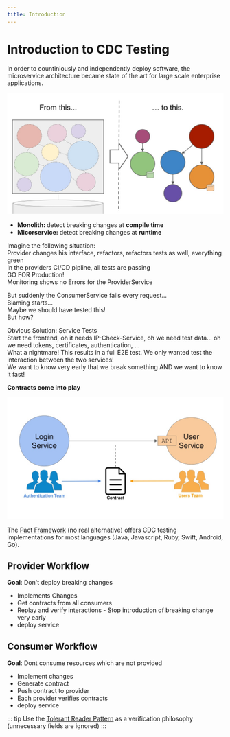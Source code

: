 ```yaml
---
title: Introduction
---
```


# Introduction to CDC Testing

In order to countiniously and independently deploy software, the microservice architecture became state of the art for large scale enterprise applications.

![architecture](microservice.jpg)
- <b>Monolith: </b>detect breaking changes at <b>compile time</b>
- <b>Micorservice: </b>detect breaking changes at <b>runtime</b>

Imagine the following situation: </br>
Provider changes his interface, refactors, refactors tests as well, everything green </br>
In the providers CI/CD pipline, all tests are passing </br>
GO FOR Production! </br>
Monitoring shows no Errors for the ProviderService</br>

But suddenly the ConsumerService fails every request...</br>
Blaming starts...</br>
Maybe we should have tested this!</br>
But how?</br>

Obvious Solution: Service Tests  </br>
Start the frontend, oh it needs IP-Check-Service, oh we need test data... oh we need tokens, certificates, authentication, ...</br>
What a nightmare! This results in a full E2E test. We only wanted test the interaction between the two services!</br>
We want to know very early that we break something AND we want to know it fast!

<b>Contracts come into play</b>

![teams](teams.jpg)

The <a href="https://docs.pact.io">Pact Framework</a> (no real alternative) offers CDC testing implementations for most languages (Java, Javascript, Ruby, Swift, Android, Go). <br>


## Provider Workflow
<b>Goal</b>: Don't deploy breaking changes
- Implements Changes
- Get contracts from all consumers 
- Replay and verify interactions - Stop introduction of breaking change very early
- deploy service

## Consumer Workflow
<b>Goal</b>: Dont consume resources which are not provided
- Implement changes
- Generate contract
- Push contract to provider
- Each provider verifies contracts
- deploy service 

::: tip
Use the <a href="https://martinfowler.com/bliki/TolerantReader.html">Tolerant Reader Pattern</a> as a verification philosophy (unnecessary fields are ignored)
:::